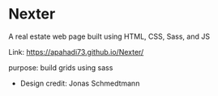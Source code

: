 # Nexter
A real estate web page built using HTML, CSS, Sass, and JS

Link: https://apahadi73.github.io/Nexter/

purpose: build grids using sass

* Design credit: Jonas Schmedtmann
